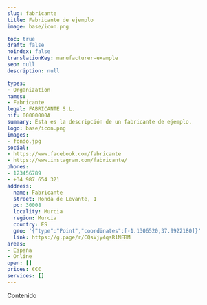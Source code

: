 ```yaml
---
slug: fabricante
title: Fabricante de ejemplo
image: base/icon.png

toc: true
draft: false
noindex: false
translationKey: manufacturer-example
seo: null
description: null

types:
- Organization
names:
- Fabricante
legal: FABRICANTE S.L.
nif: 00000000A
summary: Esta es la descripción de un fabricante de ejemplo.
logo: base/icon.png
images:
- fondo.jpg
social:
- https://www.facebook.com/fabricante
- https://www.instagram.com/fabricante/
phones:
- 123456789
- +34 987 654 321
address:
  name: Fabricante
  street: Ronda de Levante, 1
  pc: 30008
  locality: Murcia
  region: Murcia
  country: ES
  geo: '{"type":"Point","coordinates":[-1.1306520,37.9922180]}'
  link: https://g.page/r/CQsVjy4qsR1NEBM
areas:
- España
- Online
open: []
prices: €€€
services: []
---
```

Contenido